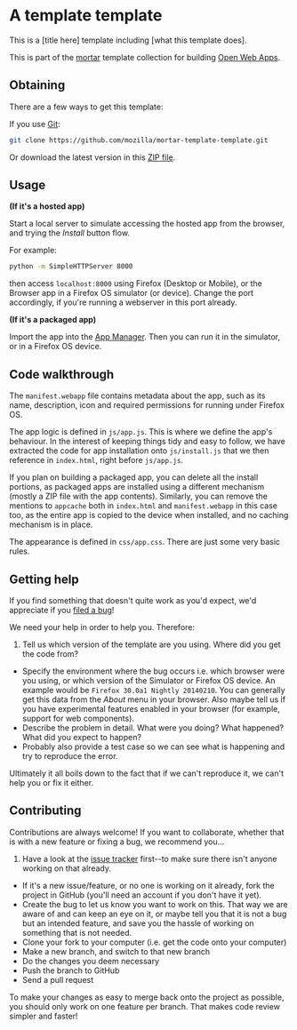 # A template template

This is a [title here] template including [what this template does].

This is part of the [mortar](https://github.com/mozilla/mortar/) template collection for building [Open Web Apps](https://developer.mozilla.org/en-US/Apps).

## Obtaining

There are a few ways to get this template:

If you use [Git](http://www.git-scm.com/):

````bash
git clone https://github.com/mozilla/mortar-template-template.git
````

Or download the latest version in this [ZIP file](https://github.com/mozilla/mortar-template-template/archive/master.zip).


## Usage

**(If it's a hosted app)**

Start a local server to simulate accessing the hosted app from the browser, and trying the *Install* button flow.

For example:

````bash
python -m SimpleHTTPServer 8000
````

then access `localhost:8000` using Firefox (Desktop or Mobile), or the Browser app in a Firefox OS simulator (or device). Change the port accordingly, if you're running a webserver in this port already.

**(If it's a packaged app)**

Import the app into the [App Manager](https://developer.mozilla.org/en-US/Firefox_OS/Using_the_App_Manager). Then you can run it in the simulator, or in a Firefox OS device.

## Code walkthrough

The `manifest.webapp` file contains metadata about the app, such as its name, description, icon and required permissions for running under Firefox OS.

The app logic is defined in `js/app.js`. This is where we define the app's behaviour. In the interest of keeping things tidy and easy to follow, we have extracted the code for app installation onto `js/install.js` that we then reference in `index.html`, right before `js/app.js`.

If you plan on building a packaged app, you can delete all the install portions, as packaged apps are installed using a different mechanism (mostly a ZIP file with the app contents). Similarly, you can remove the mentions to `appcache` both in `index.html` and `manifest.webapp` in this case too, as the entire app is copied to the device when installed, and no caching mechanism is in place.

The appearance is defined in `css/app.css`. There are just some very basic rules.

## Getting help

If you find something that doesn't quite work as you'd expect, we'd appreciate if you [filed a bug](https://github.com/mozilla/mortar-template-template/issues)!

We need your help in order to help you. Therefore:

1. Tell us which version of the template are you using. Where did you get the code from?
* Specify the environment where the bug occurs i.e. which browser were you using, or which version of the Simulator or Firefox OS device. An example would be `Firefox 30.0a1 Nightly 20140210`. You can generally get this data from the *About* menu in your browser. Also maybe tell us if you have experimental features enabled in your browser (for example, support for web components).
* Describe the problem in detail. What were you doing? What happened? What did you expect to happen?
* Probably also provide a test case so we can see what is happening and try to reproduce the error.

Ultimately it all boils down to the fact that if we can't reproduce it, we can't help you or fix it either.

## Contributing

Contributions are always welcome! If you want to collaborate, whether that is with a new feature or fixing a bug, we recommend you...

1. Have a look at the [issue tracker](https://github.com/mozilla/mortar-template-template/issues) first--to make sure there isn't anyone working on that already.
* If it's a new issue/feature, or no one is working on it already, fork the project in GitHub (you'll need an account if you don't have it yet).
* Create the bug to let us know you want to work on this. That way we are aware of and can keep an eye on it, or maybe tell you that it is not a bug but an intended feature, and save you the hassle of working on something that is not needed.
* Clone your fork to your computer (i.e. get the code onto your computer)
* Make a new branch, and switch to that new branch
* Do the changes you deem necessary
* Push the branch to GitHub
* Send a pull request

To make your changes as easy to merge back onto the project as possible, you should only work on one feature per branch. That makes code review simpler and faster!
